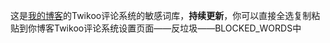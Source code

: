 这是[我的博客](https://blog.hslzz.cn)的Twikoo评论系统的敏感词库，**持续更新**，你可以直接全选复制粘贴到你博客Twikoo评论系统设置页面——反垃圾——BLOCKED_WORDS中